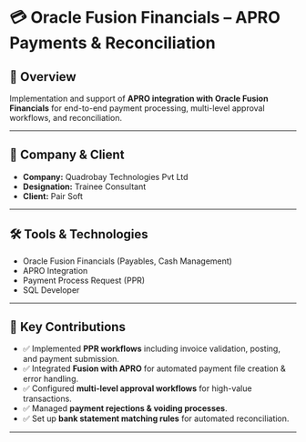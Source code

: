 # 💳 Oracle Fusion Financials – APRO Payments & Reconciliation

## 📌 Overview
Implementation and support of **APRO integration with Oracle Fusion Financials** for end-to-end payment processing, multi-level approval workflows, and reconciliation.

---

## 🏢 Company & Client
- **Company:** Quadrobay Technologies Pvt Ltd  
- **Designation:** Trainee Consultant  
- **Client:** Pair Soft   

---

## 🛠️ Tools & Technologies
- Oracle Fusion Financials (Payables, Cash Management)  
- APRO Integration  
- Payment Process Request (PPR)  
- SQL Developer  

---

## 🎯 Key Contributions
- ✅ Implemented **PPR workflows** including invoice validation, posting, and payment submission.  
- ✅ Integrated **Fusion with APRO** for automated payment file creation & error handling.  
- ✅ Configured **multi-level approval workflows** for high-value transactions.  
- ✅ Managed **payment rejections & voiding processes**.  
- ✅ Set up **bank statement matching rules** for automated reconciliation.  

---

